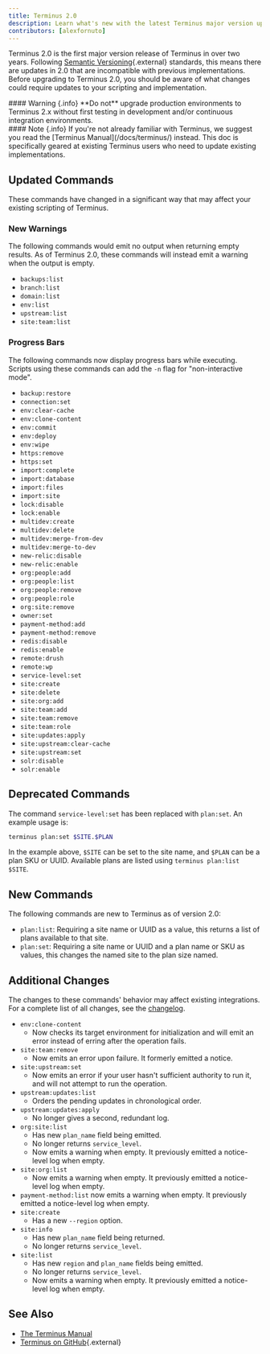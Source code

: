 ```yaml
---
title: Terminus 2.0
description: Learn what's new with the latest Terminus major version upgrade.
contributors: [alexfornuto]
---
```


Terminus 2.0 is the first major version release of Terminus in over two years. Following [Semantic Versioning](https://semver.org/){.external} standards, this means there are updates in 2.0 that are incompatible with previous implementations. Before upgrading to Terminus 2.0, you should be aware of what changes could require updates to your scripting and implementation.

<div class="alert alert-danger" role="alert" markdown="1">
#### Warning {.info}
**Do not** upgrade production environments to Terminus 2.x without first testing in development and/or continuous integration environments.
</div>

<div class="alert alert-info" markdown="1">
#### Note {.info}
If you're not already familiar with Terminus, we suggest you read the [Terminus Manual](/docs/terminus/) instead. This doc is specifically geared at existing Terminus users who need to update existing implementations.
</div>

## Updated Commands 

These commands have changed in a significant way that may affect your existing scripting of Terminus.

### New Warnings

The following commands would emit no output when returning empty results. As of Terminus 2.0, these commands will instead emit a warning when the output is empty.

 - `backups:list`
 - `branch:list`
 - `domain:list`
 - `env:list`
 - `upstream:list`
 - `site:team:list`


### Progress Bars

The following commands now display progress bars while executing. Scripts using these commands can add the `-n` flag for "non-interactive mode".

 - `backup:restore`
 - `connection:set`
 - `env:clear-cache`
 - `env:clone-content`
 - `env:commit`
 - `env:deploy`
 - `env:wipe`
 - `https:remove`
 - `https:set`
 - `import:complete`
 - `import:database`
 - `import:files`
 - `import:site`
 - `lock:disable`
 - `lock:enable`
 - `multidev:create`
 - `multidev:delete`
 - `multidev:merge-from-dev`
 - `multidev:merge-to-dev`
 - `new-relic:disable`
 - `new-relic:enable`
 - `org:people:add`
 - `org:people:list`
 - `org:people:remove`
 - `org:people:role `
 - `org:site:remove`
 - `owner:set`
 - `payment-method:add`
 - `payment-method:remove`
 - `redis:disable`
 - `redis:enable`
 - `remote:drush`
 - `remote:wp`
 - `service-level:set`
 - `site:create`
 - `site:delete`
 - `site:org:add`
 - `site:team:add`
 - `site:team:remove`
 - `site:team:role`
 - `site:updates:apply`
 - `site:upstream:clear-cache`
 - `site:upstream:set`
 - `solr:disable`
 - `solr:enable`


## Deprecated Commands

The command `service-level:set` has been replaced with `plan:set`. An example usage is:

```bash
terminus plan:set $SITE.$PLAN
```

In the example above, `$SITE` can be set to the site name, and `$PLAN` can be a plan SKU or UUID. Available plans are listed using `terminus plan:list $SITE`.

## New Commands

The following commands are new to Terminus as of version 2.0:

 - `plan:list`: Requiring a site name or UUID as a value, this returns a list of plans available to that site.
 - `plan:set`: Requiring a site name or UUID and a plan name or SKU as values, this changes the named site to the plan size named.

## Additional Changes

The changes to these commands' behavior may affect existing integrations. For a complete list of all changes, see the [changelog](/docs/terminus/updates/#changelog).

 - `env:clone-content`
   - Now checks its target environment for initialization and will emit an error instead of erring after the operation fails.
 - `site:team:remove`
   - Now emits an error upon failure. It formerly emitted a notice.
 - `site:upstream:set`
   - Now emits an error if your user hasn't sufficient authority to run it, and will not attempt to run the operation.
 - `upstream:updates:list`
   - Orders the pending updates in chronological order.
 - `upstream:updates:apply`
   - No longer gives a second, redundant log.
 - `org:site:list`
   - Has new `plan_name` field being emitted.
   - No longer returns `service_level`.
   - Now emits a warning when empty. It previously emitted a notice-level log when empty.
 - `site:org:list`
   - Now emits a warning when empty. It previously emitted a notice-level log when empty.
 - `payment-method:list` now emits a warning when empty. It previously emitted a notice-level log when empty.
 - `site:create`
   - Has a new `--region` option.
 - `site:info`
   - Has new `plan_name` field being returned.
   - No longer returns `service_level`.
 - `site:list`
   - Has new `region` and `plan_name` fields being emitted.
   - No longer returns `service_level`.
   - Now emits a warning when empty. It previously emitted a notice-level log when empty.

## See Also

 - [The Terminus Manual](/docs/terminus/)
 - [Terminus on GitHub](https://github.com/pantheon-systems/terminus){.external}
